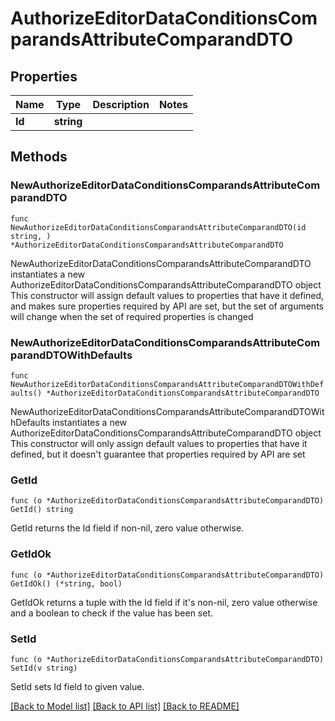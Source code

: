 # AuthorizeEditorDataConditionsComparandsAttributeComparandDTO

## Properties

Name | Type | Description | Notes
------------ | ------------- | ------------- | -------------
**Id** | **string** |  | 

## Methods

### NewAuthorizeEditorDataConditionsComparandsAttributeComparandDTO

`func NewAuthorizeEditorDataConditionsComparandsAttributeComparandDTO(id string, ) *AuthorizeEditorDataConditionsComparandsAttributeComparandDTO`

NewAuthorizeEditorDataConditionsComparandsAttributeComparandDTO instantiates a new AuthorizeEditorDataConditionsComparandsAttributeComparandDTO object
This constructor will assign default values to properties that have it defined,
and makes sure properties required by API are set, but the set of arguments
will change when the set of required properties is changed

### NewAuthorizeEditorDataConditionsComparandsAttributeComparandDTOWithDefaults

`func NewAuthorizeEditorDataConditionsComparandsAttributeComparandDTOWithDefaults() *AuthorizeEditorDataConditionsComparandsAttributeComparandDTO`

NewAuthorizeEditorDataConditionsComparandsAttributeComparandDTOWithDefaults instantiates a new AuthorizeEditorDataConditionsComparandsAttributeComparandDTO object
This constructor will only assign default values to properties that have it defined,
but it doesn't guarantee that properties required by API are set

### GetId

`func (o *AuthorizeEditorDataConditionsComparandsAttributeComparandDTO) GetId() string`

GetId returns the Id field if non-nil, zero value otherwise.

### GetIdOk

`func (o *AuthorizeEditorDataConditionsComparandsAttributeComparandDTO) GetIdOk() (*string, bool)`

GetIdOk returns a tuple with the Id field if it's non-nil, zero value otherwise
and a boolean to check if the value has been set.

### SetId

`func (o *AuthorizeEditorDataConditionsComparandsAttributeComparandDTO) SetId(v string)`

SetId sets Id field to given value.



[[Back to Model list]](../README.md#documentation-for-models) [[Back to API list]](../README.md#documentation-for-api-endpoints) [[Back to README]](../README.md)


